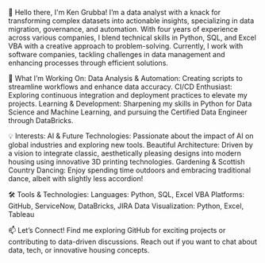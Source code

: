 👋 Hello there, I'm Ken Grubba!
I’m a data analyst with a knack for transforming complex datasets into actionable insights, specializing in data migration, governance, and automation. With four years of experience across various companies, I blend technical skills in Python, SQL, and Excel VBA with a creative approach to problem-solving. Currently, I work with software companies, tackling challenges in data management and enhancing processes through efficient solutions.

🚀 What I’m Working On:
Data Analysis & Automation: Creating scripts to streamline workflows and enhance data accuracy.
CI/CD Enthusiast: Exploring continuous integration and deployment practices to elevate my projects.
Learning & Development: Sharpening my skills in Python for Data Science and Machine Learning, and pursuing the Certified Data Engineer through DataBricks.

💡 Interests:
AI & Future Technologies: Passionate about the impact of AI on global industries and exploring new tools.
Beautiful Architecture: Driven by a vision to integrate classic, aesthetically pleasing designs into modern housing using innovative 3D printing technologies.
Gardening & Scottish Country Dancing: Enjoy spending time outdoors and embracing traditional dance, albeit with slightly less accordion!

🛠️ Tools & Technologies:
Languages: Python, SQL, Excel VBA
Platforms: GitHub, ServiceNow, DataBricks, JIRA
Data Visualization: Python, Excel, Tableau

📫 Let’s Connect!
Find me exploring GitHub for exciting projects or contributing to data-driven discussions.
Reach out if you want to chat about data, tech, or innovative housing concepts.
